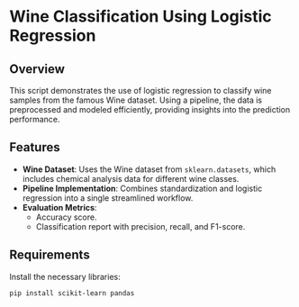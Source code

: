 # Wine Classification Using Logistic Regression

## Overview
This script demonstrates the use of logistic regression to classify wine samples from the famous Wine dataset. Using a pipeline, the data is preprocessed and modeled efficiently, providing insights into the prediction performance.

## Features
- **Wine Dataset**: Uses the Wine dataset from `sklearn.datasets`, which includes chemical analysis data for different wine classes.
- **Pipeline Implementation**: Combines standardization and logistic regression into a single streamlined workflow.
- **Evaluation Metrics**:
  - Accuracy score.
  - Classification report with precision, recall, and F1-score.

## Requirements
Install the necessary libraries:
```bash
pip install scikit-learn pandas
